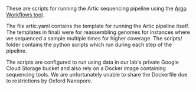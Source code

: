 These are scripts for running the Artic sequencing pipeline using the [Argo Workflows tool](https://github.com/argoproj).

The file artic.yaml contains the template for running the Artic pipeline itself. The templates in final/ were for reassembling genomes for instances where we sequenced a sample multiple times for higher coverage. The scripts/ folder contains the python scripts which run during each step of the pipeline.

The scripts are configured to run using data in our lab's private Google Cloud Storage bucket and also rely on a Docker image containing sequencing tools. We are unfortunately unable to share the Dockerfile due to restrictions by Oxford Nanopore.


